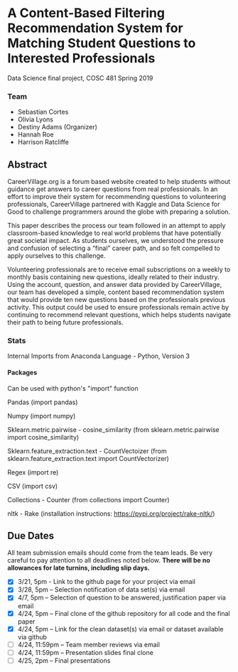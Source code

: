 # A Content-Based Filtering Recommendation System for Matching Student Questions to Interested Professionals
Data Science final project, COSC 481 Spring 2019

### Team
- Sebastian Cortes
- Olivia Lyons
- Destiny Adams (Organizer)
- Hannah Roe
- Harrison Ratcliffe

## Abstract
CareerVillage.org is a forum based website created to help students without guidance get answers to career questions from real professionals. In an effort to improve their system for recommending questions to volunteering professionals, CareerVillage partnered with Kaggle and Data Science for Good to challenge programmers around the globe with preparing a solution.

This paper describes the process our team followed in an attempt to apply classroom-based knowledge to real world problems that have potentially great societal impact. As students ourselves, we understood the pressure and confusion of selecting a “final” career path, and so felt compelled to apply ourselves to this challenge.

Volunteering professionals are to receive email subscriptions on a weekly to monthly basis containing new questions, ideally related to their industry. Using the account, question, and answer data provided by CareerVillage, our team has developed a simple, content based recommendation system that would provide ten new questions based on the professionals previous activity. This output could be used to ensure professionals remain active by continuing to recommend relevant questions, which helps students navigate their path to being future professionals. 

### Stats
Internal Imports from Anaconda
Language - Python, Version 3

#### Packages
Can be used with python's "import" function

Pandas (import pandas)

Numpy (import numpy)

Sklearn.metric.pairwise - cosine_similarity (from sklearn.metric.pairwise import cosine_similarity)

Sklearn.feature_extraction.text - CountVectoizer (from sklearn.feature_extraction.text import CountVectorizer)

Regex (import re)

CSV (import csv)

Collections - Counter (from collections import Counter)

nltk - Rake (installation instructions: https://pypi.org/project/rake-nltk/)

## Due Dates
All team submission emails should come from the team leads.
Be very careful to pay attention to all deadlines noted below. **There will be no allowances
for late turnins, including slip days.**
- [x] 3/21, 5pm - Link to the github page for your project via email
- [x] 3/28, 5pm – Selection notification of data set(s) via email
- [X] 4/7, 5pm – Selection of question to be answered, justification paper via email
- [x] 4/24, 5pm – Final clone of the github repository for all code and the final paper
- [x] 4/24, 5pm – Link for the clean dataset(s) via email or dataset available via github
- [ ] 4/24, 11:59pm – Team member reviews via email
- [ ] 4/24, 11:59pm – Presentation slides final clone
- [ ] 4/25, 2pm – Final presentations
